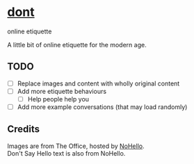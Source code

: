 # [dont](https://jordy3d.github.io/dont/)
online etiquette  

A little bit of online etiquette for the modern age.

## TODO
- [ ] Replace images and content with wholly original content
- [ ] Add more etiquette behaviours
  - [ ] Help people help you
- [ ] Add more example conversations (that may load randomly)

## Credits
Images are from The Office, hosted by [NoHello](https://www.nohello.net/).  
Don't Say Hello text is also from NoHello.
